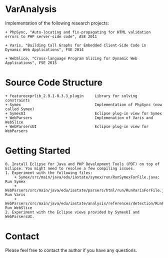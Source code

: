 # VarAnalysis

Implementation of the following research projects:

	+ PhpSync, "Auto-locating and fix-propagating for HTML validation errors to PHP server-side code", ASE 2011

	+ Varis, "Building Call Graphs for Embedded Client-Side Code in Dynamic Web Applications", FSE 2014

	+ WebSlice, "Cross-language Program Slicing for Dynamic Web Applications", FSE 2015

Source Code Structure
=====================
	+ featureexprlib_2.9.1-0.3.3_plugin		Library for solving constraints
	+ Symex									Implementation of PhpSync (now called Symex)
	+ SymexUI								Eclipse plug-in view for Symex
	+ WebParsers							Implemenation of Varis and WebSlice
	+ WebParsersUI							Eclipse plug-in view for WebParsers

Getting Started
===============
	0. Install Eclipse for Java and PHP Development Tools (PDT) on top of Eclipse. You might need to resolve a few compiling issues.
	1. Experiment with the following files:
		+ Symex/src/main/java/edu/iastate/symex/run/RunSymexForFile.java: Run Symex 
		+ WebParsers/src/main/java/edu/iastate/parsers/html/run/RunVarisForFile.java: Run Varis
		+ WebParsers/src/main/java/edu/iastate/analysis/references/detection/RunReferenceDetectorForFile.java: Run WebSlice
	2. Experiment with the Eclipse views provided by SymexUI and WebParsersUI.

Contact
=======
Please feel free to contact the author if you have any questions.
